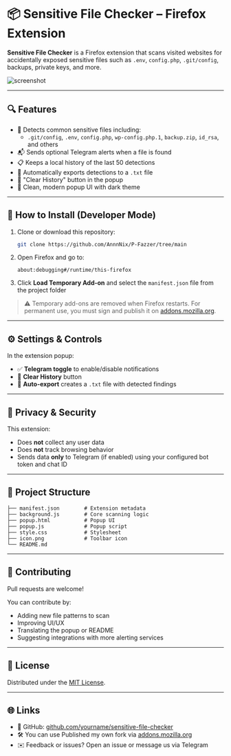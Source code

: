 # 📦 Sensitive File Checker – Firefox Extension

**Sensitive File Checker** is a Firefox extension that scans visited websites for accidentally exposed sensitive files such as `.env`, `config.php`, `.git/config`, backups, private keys, and more.

![screenshot](./screenshot.png)

---

## 🔍 Features

- 🚨 Detects common sensitive files including:
  - `.git/config`, `.env`, `config.php`, `wp-config.php.1`, `backup.zip`, `id_rsa`, and others
- 📬 Sends optional Telegram alerts when a file is found
- 📋 Keeps a local history of the last 50 detections
- 💾 Automatically exports detections to a `.txt` file
- 🧹 "Clear History" button in the popup
- 🎨 Clean, modern popup UI with dark theme

---

## 🧩 How to Install (Developer Mode)

1. Clone or download this repository:
   ```bash
   git clone https://github.com/AnnnNix/P-Fazzer/tree/main
   ```
2. Open Firefox and go to:
   ```
   about:debugging#/runtime/this-firefox
   ```
3. Click **Load Temporary Add-on** and select the `manifest.json` file from the project folder

> ⚠️ Temporary add-ons are removed when Firefox restarts. For permanent use, you must sign and publish it on [addons.mozilla.org](https://addons.mozilla.org/).

---

## ⚙️ Settings & Controls

In the extension popup:

- ✅ **Telegram toggle** to enable/disable notifications
- 🧹 **Clear History** button
- 📄 **Auto-export** creates a `.txt` file with detected findings

---

## 🔐 Privacy & Security

This extension:
- Does **not** collect any user data
- Does **not** track browsing behavior
- Sends data **only** to Telegram (if enabled) using your configured bot token and chat ID

---

## 📁 Project Structure

```
├── manifest.json        # Extension metadata
├── background.js        # Core scanning logic
├── popup.html           # Popup UI
├── popup.js             # Popup script
├── style.css            # Stylesheet
├── icon.png             # Toolbar icon
└── README.md
```

---

## 🤝 Contributing

Pull requests are welcome!

You can contribute by:
- Adding new file patterns to scan
- Improving UI/UX
- Translating the popup or README
- Suggesting integrations with more alerting services

---

## 📜 License

Distributed under the [MIT License](./LICENSE).

---

## 🌐 Links

- 🔗 GitHub: [github.com/yourname/sensitive-file-checker](https://github.com/yourname/sensitive-file-checker)
- 🛠 You can use Published my own fork via [addons.mozilla.org]([https://addons.mozilla.org/](https://addons.mozilla.org/en-US/firefox/addon/p-fazzr-sensitive-file-checker/))
- ✉️ Feedback or issues? Open an issue or message us via Telegram
